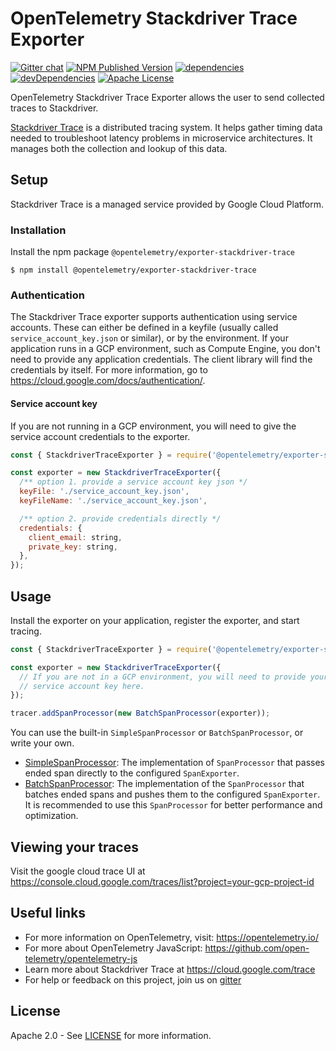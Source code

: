 # OpenTelemetry Stackdriver Trace Exporter
[![Gitter chat][gitter-image]][gitter-url]
[![NPM Published Version][npm-img]][npm-url]
[![dependencies][dependencies-image]][dependencies-url]
[![devDependencies][devDependencies-image]][devDependencies-url]
[![Apache License][license-image]][license-image]

OpenTelemetry Stackdriver Trace Exporter allows the user to send collected traces to Stackdriver.

[Stackdriver Trace](https://cloud.google.com/trace) is a distributed tracing system. It helps gather timing data needed to troubleshoot latency problems in microservice architectures. It manages both the collection and lookup of this data.

## Setup

Stackdriver Trace is a managed service provided by Google Cloud Platform.

### Installation

Install the npm package `@opentelemetry/exporter-stackdriver-trace`

```shell
$ npm install @opentelemetry/exporter-stackdriver-trace
```

### Authentication

The Stackdriver Trace exporter supports authentication using service accounts. These can either be defined in a keyfile (usually called `service_account_key.json` or similar), or by the environment. If your application runs in a GCP environment, such as Compute Engine, you don't need to provide any application credentials. The client library will find the credentials by itself. For more information, go to <https://cloud.google.com/docs/authentication/>.

#### Service account key

If you are not running in a GCP environment, you will need to give the service account credentials to the exporter.

```js
const { StackdriverTraceExporter } = require('@opentelemetry/exporter-stackdriver-trace');

const exporter = new StackdriverTraceExporter({
  /** option 1. provide a service account key json */
  keyFile: './service_account_key.json',
  keyFileName: './service_account_key.json',

  /** option 2. provide credentials directly */
  credentials: {
    client_email: string,
    private_key: string,
  },
});
```

## Usage

Install the exporter on your application, register the exporter, and start tracing.

```js
const { StackdriverTraceExporter } = require('@opentelemetry/exporter-stackdriver-trace');

const exporter = new StackdriverTraceExporter({
  // If you are not in a GCP environment, you will need to provide your
  // service account key here.
});

tracer.addSpanProcessor(new BatchSpanProcessor(exporter));
```

You can use the built-in `SimpleSpanProcessor` or `BatchSpanProcessor`, or write your own.

- [SimpleSpanProcessor](https://github.com/open-telemetry/opentelemetry-specification/blob/master/specification/sdk-tracing.md#simple-processor): The implementation of `SpanProcessor` that passes ended span directly to the configured `SpanExporter`.
- [BatchSpanProcessor](https://github.com/open-telemetry/opentelemetry-specification/blob/master/specification/sdk-tracing.md#batching-processor): The implementation of the `SpanProcessor` that batches ended spans and pushes them to the configured `SpanExporter`. It is recommended to use this `SpanProcessor` for better performance and optimization.

## Viewing your traces

Visit the google cloud trace UI at https://console.cloud.google.com/traces/list?project=your-gcp-project-id

## Useful links
- For more information on OpenTelemetry, visit: <https://opentelemetry.io/>
- For more about OpenTelemetry JavaScript: <https://github.com/open-telemetry/opentelemetry-js>
- Learn more about Stackdriver Trace at https://cloud.google.com/trace
- For help or feedback on this project, join us on [gitter][gitter-url]

## License

Apache 2.0 - See [LICENSE][license-url] for more information.

[gitter-image]: https://badges.gitter.im/open-telemetry/opentelemetry-js.svg
[gitter-url]: https://gitter.im/open-telemetry/opentelemetry-node?utm_source=badge&utm_medium=badge&utm_campaign=pr-badge&utm_content=badge
[license-url]: https://github.com/open-telemetry/opentelemetry-js/blob/master/LICENSE
[license-image]: https://img.shields.io/badge/license-Apache_2.0-green.svg?style=flat
[dependencies-image]: https://david-dm.org/open-telemetry/opentelemetry-js/status.svg?path=packages/opentelemetry-exporter-stackdriver-trace
[dependencies-url]: https://david-dm.org/open-telemetry/opentelemetry-js?path=packages%2Fopentelemetry-exporter-stackdriver-trace
[devDependencies-image]: https://david-dm.org/open-telemetry/opentelemetry-js/dev-status.svg?path=packages/opentelemetry-exporter-stackdriver-trace
[devDependencies-url]: https://david-dm.org/open-telemetry/opentelemetry-js?path=packages%2Fopentelemetry-exporter-stackdriver-trace&type=dev
[npm-url]: https://www.npmjs.com/package/@opentelemetry/exporter-stackdriver-trace
[npm-img]: https://badge.fury.io/js/%40opentelemetry%2Fexporter-stackdriver-trace.svg
